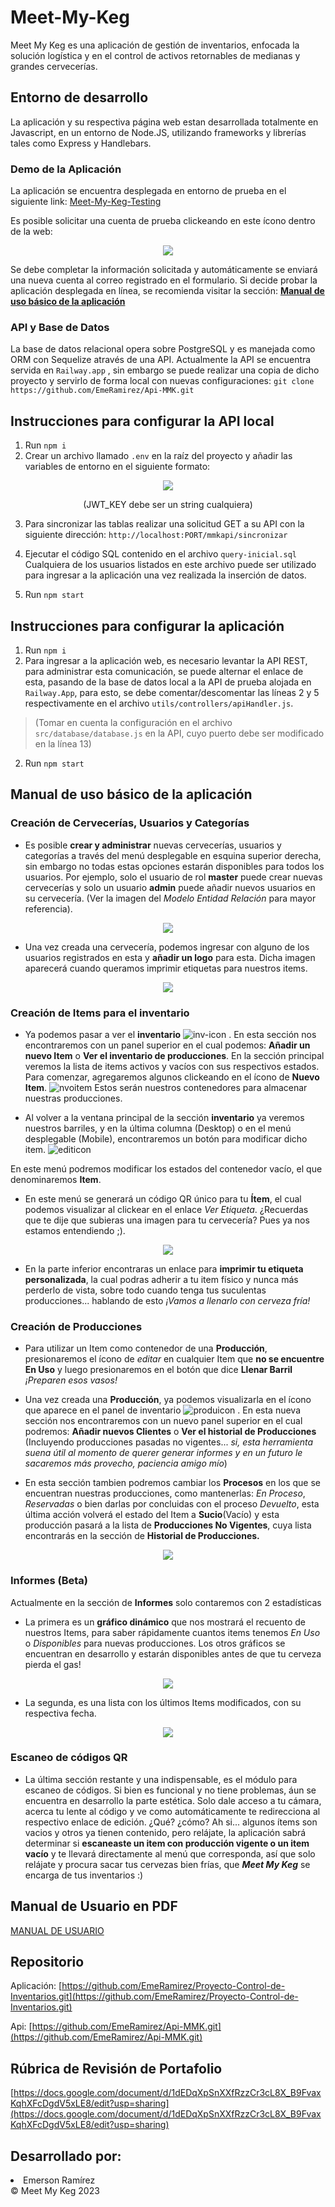 # Meet-My-Keg
Meet My Keg es una aplicación de gestión de inventarios, enfocada la solución logística y en el control de activos retornables de medianas y grandes cervecerías.

## Entorno de desarrollo
La aplicación y su respectiva página web estan desarrollada totalmente en Javascript, en un entorno de Node.JS, utilizando frameworks y librerías tales como Express y Handlebars. 

### Demo de la Aplicación
La aplicación se encuentra desplegada en entorno de prueba en el siguiente link: [Meet-My-Keg-Testing](https://mmk-production.up.railway.app/)

Es posible solicitar una cuenta de prueba clickeando en este ícono dentro de la web:

<p align="center">
  <img src="https://user-images.githubusercontent.com/115498370/236369729-a6fd83b3-7532-447e-9d4e-3bc5e6806ec1.PNG">
</p>

Se debe completar la información solicitada y automáticamente se enviará una nueva cuenta al correo registrado en el formulario.
Si decide probar la aplicación desplegada en línea, se recomienda visitar la sección: [**Manual de uso básico de la aplicación**](https://github.com/EmeRamirez/Proyecto-Control-de-Inventarios/blob/main/readme.md#manual-de-uso-b%C3%A1sico-de-la-aplicaci%C3%B3n)


### API y Base de Datos
La base de datos relacional opera sobre PostgreSQL y es manejada como ORM con Sequelize através de una API. Actualmente la API se encuentra servida en ``` Railway.app ``` , sin embargo se puede realizar una copia de dicho proyecto y servirlo de forma local con nuevas configuraciones: ``` git clone https://github.com/EmeRamirez/Api-MMK.git ```

## Instrucciones para configurar la API local
1. Run ``` npm i ``` 
2. Crear un archivo llamado ``` .env ``` en la raíz del proyecto y añadir las variables de entorno en el siguiente formato:

<p align="center">
  <img src="https://user-images.githubusercontent.com/115498370/235584371-69fa7391-25d4-48c9-be81-87b564b135ee.png"/>
</p>   
<p align="center">(JWT_KEY debe ser un string cualquiera)</p>

3. Para sincronizar las tablas realizar una solicitud GET a su API con la siguiente dirección: ``` http://localhost:PORT/mmkapi/sincronizar ```

4. Ejecutar el código SQL contenido en el archivo ``` query-inicial.sql ``` Cualquiera de los usuarios listados en este archivo puede ser utilizado para ingresar a la aplicación una vez realizada la inserción de datos.
5. Run ``` npm start ``` 

## Instrucciones para configurar la aplicación
1. Run ``` npm i ```
2. Para ingresar a la aplicación web, es necesario levantar la API REST, para administrar esta comunicación, se puede alternar el enlace de esta, pasando de la base de datos local a la API de prueba alojada en ``` Railway.App ```, para esto, se debe comentar/descomentar las líneas 2 y 5 respectivamente en el archivo ``` utils/controllers/apiHandler.js ```. 
> (Tomar en cuenta la configuración en el archivo ``` src/database/database.js ``` en la API, cuyo puerto debe ser modificado en la línea 13)
2. Run ``` npm start ```

## Manual de uso básico de la aplicación

### Creación de Cervecerías, Usuarios y Categorías

+ Es posible **crear y administrar** nuevas cervecerías, usuarios y categorías a través del menú desplegable en esquina superior derecha, sin embargo no todas estas opciones estarán disponibles para todos los usuarios. Por ejemplo, solo el usuario de rol **master** puede crear nuevas cervecerías y solo un usuario **admin** puede añadir nuevos usuarios en su cervecería. (Ver la imagen del *Modelo Entidad Relación* para mayor referencia).
    
<p align="center"><img src="https://user-images.githubusercontent.com/115498370/235584917-b47288e4-94c8-4acf-9b27-e1150be4e969.png"></p>
    
+ Una vez creada una cervecería, podemos ingresar con alguno de los usuarios registrados en esta y **añadir un logo** para esta. Dicha imagen aparecerá cuando queramos imprimir etiquetas para nuestros items.

<p align="center"><img src="https://user-images.githubusercontent.com/115498370/235585313-e61592f9-eeb3-44d3-a6b4-277b674939f7.png"></p>

    

### Creación de Items para el inventario

+ Ya podemos pasar a ver el **inventario** ![inv-icon](https://user-images.githubusercontent.com/115498370/235585685-e92a2665-078b-4c7c-bf2e-36248711b35a.PNG)
. En esta sección nos encontraremos con un panel superior en el cual podemos: **Añadir un nuevo Item** o **Ver el inventario de producciones**. En la sección principal veremos la lista de items activos y vacíos con sus respectivos estados. Para comenzar, agregaremos algunos clickeando en el ícono de **Nuevo Item**. ![nvoitem](https://user-images.githubusercontent.com/115498370/235585769-aa40de59-a868-48cb-82bd-ec2b0a42f050.PNG)
Estos serán nuestros contenedores para almacenar nuestras producciones.

+ Al volver a la ventana principal de la sección **inventario** ya veremos nuestros barriles, y en la última columna (Desktop) o en el menú desplegable (Mobile), encontraremos un botón para modificar dicho item.  ![editicon](https://user-images.githubusercontent.com/115498370/235585904-7c700346-d177-4b03-b920-a84863b3ec4a.PNG)

En este menú podremos modificar los estados del contenedor vacío, el que denominaremos **Item**. 

+ En este menú se generará un código QR único para tu **Ítem**, el cual podemos visualizar al clickear en el enlace *Ver Etiqueta*. ¿Recuerdas que te dije que subieras una imagen para tu cervecería? Pues ya nos estamos entendiendo ;). 

<p align="center"><img src="https://user-images.githubusercontent.com/115498370/235586415-9c74a7c1-8be0-4d60-8750-ff59f6123116.PNG"></p>


+ En la parte inferior encontraras un enlace para **imprimir tu etiqueta personalizada**, la cual podras adherir a tu item físico y nunca más perderlo de vista, sobre todo cuando tenga tus suculentas producciones... hablando de esto *¡Vamos a llenarlo con cerveza fría!*


### Creación de Producciones

+ Para utilizar un Item como contenedor de una **Producción**, presionaremos el ícono de *editar* en cualquier Item que **no se encuentre En Uso** y luego presionaremos en el botón que dice **Llenar Barril** *¡Preparen esos vasos!*

+ Una vez creada una **Producción**, ya podemos visualizarla en el ícono que aparece en el panel de inventario ![produicon](https://user-images.githubusercontent.com/115498370/235586937-9b0e2659-5789-45a7-b831-5a8a94b62b14.PNG)
. En esta nueva sección nos encontraremos con un nuevo panel superior en el cual podremos: **Añadir nuevos Clientes** o **Ver el historial de Producciones** (Incluyendo producciones pasadas no vigentes... *si, esta herramienta suena útil al momento de querer generar informes y en un futuro le sacaremos más provecho, paciencia amigo mío*)

+ En esta sección tambien podremos cambiar los **Procesos** en los que se encuentran nuestras producciones, como mantenerlas: *En Proceso*, *Reservadas* o bien darlas por concluidas con el proceso *Devuelto*, esta última acción volverá el estado del Item a **Sucio**(Vacío) y esta producción pasará a la lista de **Producciones No Vigentes**, cuya lista encontrarás en la sección de **Historial de Producciones.**

<p align="center"><img src="https://user-images.githubusercontent.com/115498370/235587152-81df2d35-b306-4305-b9d6-869122be929d.png"></p>


### Informes (Beta)
Actualmente en la sección de **Informes** solo contaremos con 2 estadísticas 

+ La primera es un **gráfico dinámico** que nos mostrará el recuento de nuestros Items, para saber rápidamente cuantos items tenemos *En Uso* o *Disponibles* para nuevas producciones. Los otros gráficos se encuentran en desarrollo y estarán disponibles antes de que tu cerveza pierda el gas!

<p align="center"><img src="https://user-images.githubusercontent.com/115498370/235587242-4eceefdb-66e8-4143-a328-86637740ef24.PNG"></p>


+ La segunda, es una lista con los últimos Items modificados, con su respectiva fecha.

<p align="center"><img src="https://user-images.githubusercontent.com/115498370/235587331-d377235b-250c-44be-8cb8-1f586f661695.PNG"></p>


### Escaneo de códigos QR

+ La última sección restante y una indispensable, es el módulo para escaneo de códigos. Si bien es funcional y no tiene problemas, áun se encuentra en desarrollo la parte estética. Solo dale acceso a tu cámara, acerca tu lente al código y ve como automáticamente te redirecciona al respectivo enlace de edición. ¿Qué? ¿cómo? Ah si... algunos ítems son vacios y otros ya tienen contenido, pero relájate, la aplicación sabrá determinar si **escaneaste un item con producción vigente o un item vacío** y te llevará directamente al menú que corresponda, así que solo relájate y procura sacar tus cervezas bien frías, que ***Meet My Keg*** se encarga de tus inventarios :)


## Manual de Usuario en PDF
[MANUAL DE USUARIO](https://github.com/EmeRamirez/Proyecto-Control-de-Inventarios/files/11470899/MANUAL.DE.USUARIO.MMK.pdf)



## Repositorio 
Aplicación:
[https://github.com/EmeRamirez/Proyecto-Control-de-Inventarios.git](https://github.com/EmeRamirez/Proyecto-Control-de-Inventarios.git)

Api:
[https://github.com/EmeRamirez/Api-MMK.git](https://github.com/EmeRamirez/Api-MMK.git)

## Rúbrica de Revisión de Portafolio
[https://docs.google.com/document/d/1dEDqXpSnXXfRzzCr3cL8X_B9FvaxKqhXFcDgdV5xLE8/edit?usp=sharing](https://docs.google.com/document/d/1dEDqXpSnXXfRzzCr3cL8X_B9FvaxKqhXFcDgdV5xLE8/edit?usp=sharing)

## Desarrollado por:
<li>Emerson Ramírez</li>
© Meet My Keg 2023

